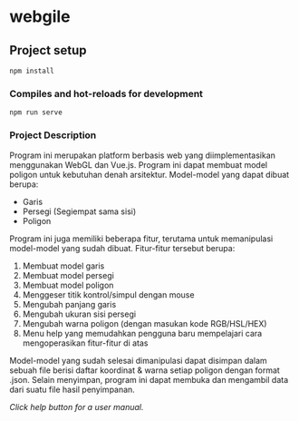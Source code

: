 # webgile

## Project setup
```
npm install
```

### Compiles and hot-reloads for development
```
npm run serve
```

### Project Description
Program ini merupakan platform berbasis web yang diimplementasikan menggunakan WebGL dan Vue.js. Program ini dapat membuat model poligon untuk kebutuhan denah arsitektur. Model-model yang dapat dibuat berupa:
- Garis
- Persegi (Segiempat sama sisi)
- Poligon

Program ini juga memiliki beberapa fitur, terutama untuk memanipulasi model-model yang sudah dibuat. Fitur-fitur tersebut berupa:
1. Membuat model garis
2. Membuat model persegi
3. Membuat model poligon
4. Menggeser titik kontrol/simpul dengan mouse
5. Mengubah panjang garis
6. Mengubah ukuran sisi persegi
7. Mengubah warna poligon (dengan masukan kode RGB/HSL/HEX)
8. Menu help yang memudahkan pengguna baru mempelajari cara mengoperasikan fitur-fitur di atas

Model-model yang sudah selesai dimanipulasi dapat disimpan dalam sebuah file berisi daftar koordinat & warna setiap poligon dengan format .json. Selain menyimpan, program ini dapat membuka dan mengambil data dari suatu file hasil penyimpanan. 

*Click help button for a user manual.*


